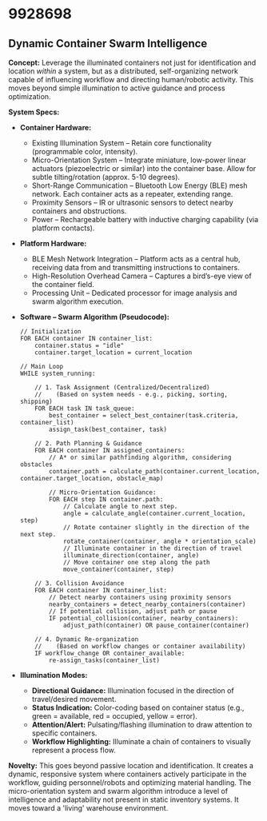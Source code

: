# 9928698

## Dynamic Container Swarm Intelligence

**Concept:** Leverage the illuminated containers not just for identification and location *within* a system, but as a distributed, self-organizing network capable of influencing workflow and directing human/robotic activity. This moves beyond simple illumination to active guidance and process optimization.

**System Specs:**

*   **Container Hardware:**
    *   Existing Illumination System – Retain core functionality (programmable color, intensity).
    *   Micro-Orientation System – Integrate miniature, low-power linear actuators (piezoelectric or similar) into the container base. Allow for subtle tilting/rotation (approx. 5-10 degrees).
    *   Short-Range Communication – Bluetooth Low Energy (BLE) mesh network.  Each container acts as a repeater, extending range.
    *   Proximity Sensors – IR or ultrasonic sensors to detect nearby containers and obstructions.
    *   Power – Rechargeable battery with inductive charging capability (via platform contacts).

*   **Platform Hardware:**
    *   BLE Mesh Network Integration – Platform acts as a central hub, receiving data from and transmitting instructions to containers.
    *   High-Resolution Overhead Camera – Captures a bird’s-eye view of the container field.
    *   Processing Unit – Dedicated processor for image analysis and swarm algorithm execution.

*   **Software – Swarm Algorithm (Pseudocode):**

    ```
    // Initialization
    FOR EACH container IN container_list:
        container.status = "idle"
        container.target_location = current_location

    // Main Loop
    WHILE system_running:

        // 1. Task Assignment (Centralized/Decentralized)
        //    (Based on system needs - e.g., picking, sorting, shipping)
        FOR EACH task IN task_queue:
            best_container = select_best_container(task.criteria, container_list)
            assign_task(best_container, task)

        // 2. Path Planning & Guidance
        FOR EACH container IN assigned_containers:
            // A* or similar pathfinding algorithm, considering obstacles
            container.path = calculate_path(container.current_location, container.target_location, obstacle_map)

            // Micro-Orientation Guidance:
            FOR EACH step IN container.path:
                // Calculate angle to next step.
                angle = calculate_angle(container.current_location, step)
                // Rotate container slightly in the direction of the next step.
                rotate_container(container, angle * orientation_scale)
                // Illuminate container in the direction of travel
                illuminate_direction(container, angle)
                // Move container one step along the path
                move_container(container, step)

        // 3. Collision Avoidance
        FOR EACH container IN container_list:
            // Detect nearby containers using proximity sensors
            nearby_containers = detect_nearby_containers(container)
            // If potential collision, adjust path or pause
            IF potential_collision(container, nearby_containers):
                adjust_path(container) OR pause_container(container)

        // 4. Dynamic Re-organization
        //    (Based on workflow changes or container availability)
        IF workflow_change OR container_available:
            re-assign_tasks(container_list)

    ```

*   **Illumination Modes:**
    *   **Directional Guidance:**  Illumination focused in the direction of travel/desired movement.
    *   **Status Indication:** Color-coding based on container status (e.g., green = available, red = occupied, yellow = error).
    *   **Attention/Alert:** Pulsating/flashing illumination to draw attention to specific containers.
    *   **Workflow Highlighting:**  Illuminate a chain of containers to visually represent a process flow.



**Novelty:** This goes beyond passive location and identification. It creates a dynamic, responsive system where containers actively participate in the workflow, guiding personnel/robots and optimizing material handling. The micro-orientation system and swarm algorithm introduce a level of intelligence and adaptability not present in static inventory systems.  It moves toward a 'living' warehouse environment.
